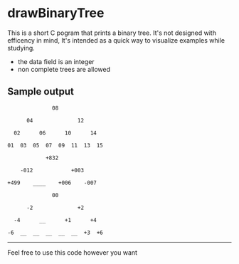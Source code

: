 # drawBinaryTree

This is a short C pogram that prints a binary tree.
It's not designed with efficency in mind, It's intended as a quick way to visualize examples while studying. 

  * the data field is an integer
  * non complete trees are allowed
   
## Sample output

```
              08                              

      04              12              

  02      06      10      14      

01  03  05  07  09  11  13  15  
```
```
            +832                            

    -012            +003            

+499    ____    +006    -007    

```

```
              00                              

      -2              +2              

  -4      __      +1      +4      

-6  __  __  __  __  __  +3  +6  
```

---

Feel free to use this code however you want
